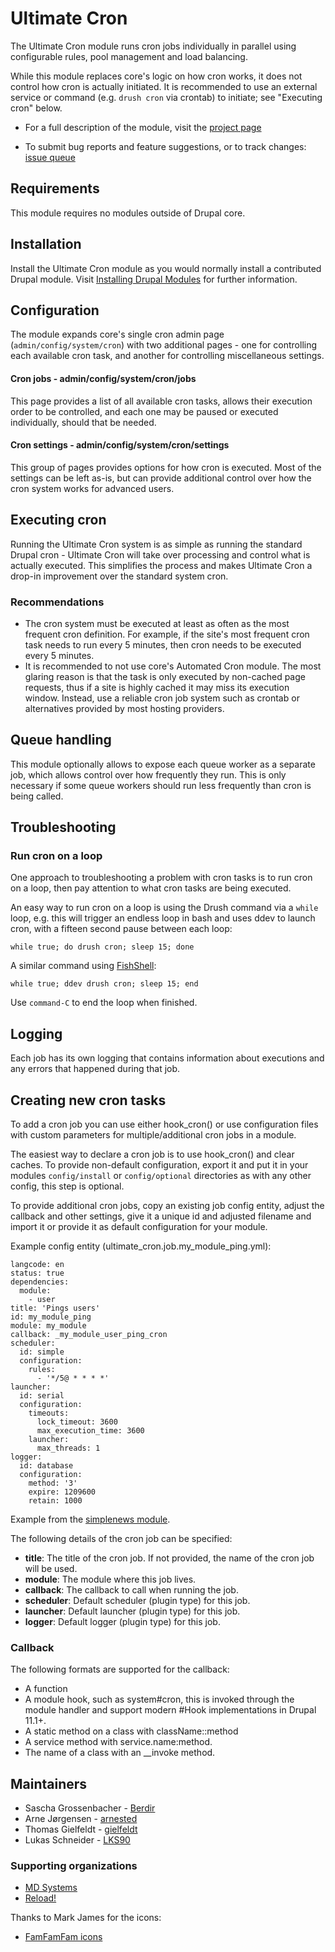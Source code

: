# Ultimate Cron

The Ultimate Cron module runs cron jobs individually in parallel using
configurable rules, pool management and load balancing.

While this module replaces core's logic on how cron works, it does not control
how cron is actually initiated. It is recommended to use an external service or
command (e.g. `drush cron` via crontab) to initiate; see "Executing cron" below.

- For a full description of the module, visit the
  [project page](https://www.drupal.org/project/ultimate_cron)

- To submit bug reports and feature suggestions, or to track changes:
  [issue queue](https://www.drupal.org/project/issues/ultimate_cron)


## Requirements

This module requires no modules outside of Drupal core.


## Installation

Install the Ultimate Cron module as you would normally install a
contributed Drupal module. Visit
[Installing Drupal Modules](https://www.drupal.org/node/1897420) for further information.


## Configuration

The module expands core's single cron admin page (`admin/config/system/cron`)
with two additional pages - one for controlling each available cron task, and
another for controlling miscellaneous settings.


#### Cron jobs - admin/config/system/cron/jobs

This page provides a list of all available cron tasks, allows their execution
order to be controlled, and each one may be paused or executed individually,
should that be needed.


#### Cron settings - admin/config/system/cron/settings

This group of pages provides options for how cron is executed. Most of the
settings can be left as-is, but can provide additional control over how the cron
system works for advanced users.

## Executing cron

Running the Ultimate Cron system is as simple as running the standard Drupal
cron - Ultimate Cron will take over processing and control what is actually
executed. This simplifies the process and makes Ultimate Cron a drop-in
improvement over the standard system cron.

### Recommendations

- The cron system must be executed at least as often as the most frequent
  cron definition. For example, if the site's most frequent cron task needs to
  run every 5 minutes, then cron needs to be executed every 5 minutes.
- It is recommended to not use core's Automated Cron module. The most glaring
  reason is that the task is only executed by non-cached page requests, thus if
  a site is highly cached it may miss its execution window. Instead, use a
  reliable cron job system such as crontab or alternatives provided by most
  hosting providers.

## Queue handling

This module optionally allows to expose each queue worker as a separate job,
which allows control over how frequently they run. This is only necessary
if some queue workers should run less frequently than cron is being called.

## Troubleshooting

### Run cron on a loop

One approach to troubleshooting a problem with cron tasks is to run cron on a
loop, then pay attention to what cron tasks are being executed.

An easy way to run cron on a loop is using the Drush command via a `while` loop,
e.g. this will trigger an endless loop in bash and uses ddev to launch cron,
with a fifteen second pause between each loop:

    while true; do drush cron; sleep 15; done

A similar command using [FishShell](https://fishshell.com):

    while true; ddev drush cron; sleep 15; end

Use `command-C` to end the loop when finished.


## Logging

Each job has its own logging that contains information about executions and
any errors that happened during that job.


## Creating new cron tasks

To add a cron job you can use either hook_cron() or use configuration files with
custom parameters for multiple/additional cron jobs in a module.

The easiest way to declare a cron job is to use hook_cron() and clear caches. To
provide non-default configuration, export it and put it in your modules
`config/install` or `config/optional` directories as with any other config, this
step is optional.

To provide additional cron jobs, copy an existing job config entity, adjust
the callback and other settings, give it a unique id and adjusted filename and
import it or provide it as default configuration for your module.

Example config entity (ultimate_cron.job.my_module_ping.yml):
```
langcode: en
status: true
dependencies:
  module:
    - user
title: 'Pings users'
id: my_module_ping
module: my_module
callback: _my_module_user_ping_cron
scheduler:
  id: simple
  configuration:
    rules:
      - '*/5@ * * * *'
launcher:
  id: serial
  configuration:
    timeouts:
      lock_timeout: 3600
      max_execution_time: 3600
    launcher:
      max_threads: 1
logger:
  id: database
  configuration:
    method: '3'
    expire: 1209600
    retain: 1000
```


Example from the [simplenews module](https://cgit.drupalcode.org/simplenews/tree/config/optional/ultimate_cron.job.simplenews_cron.yml).

The following details of the cron job can be specified:

- **title**: The title of the cron job. If not provided, the
  name of the cron job will be used.
- **module**: The module where this job lives.
- **callback**: The callback to call when running the job.
- **scheduler**: Default scheduler (plugin type) for this job.
- **launcher**: Default launcher (plugin type) for this job.
- **logger**: Default logger (plugin type) for this job.

### Callback

The following formats are supported for the callback:
- A function
- A module hook, such as system#cron, this is invoked through the module handler
  and support modern #Hook implementations in Drupal 11.1+.
- A static method on a class with className::method
- A service method with service.name:method.
- The name of a class with an __invoke method.

## Maintainers

- Sascha Grossenbacher - [Berdir](https://www.drupal.org/u/berdir)
- Arne Jørgensen - [arnested](https://www.drupal.org/u/arnested)
- Thomas Gielfeldt - [gielfeldt](https://www.drupal.org/u/gielfeldt)
- Lukas Schneider - [LKS90](https://www.drupal.org/u/lks90)


### Supporting organizations

- [MD Systems](https://www.drupal.org/md-systems)
- [Reload!](https://www.drupal.org/reload)

Thanks to Mark James for the icons:

- [FamFamFam icons](http://www.famfamfam.com/lab/icons/silk/)
